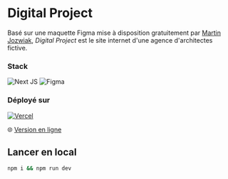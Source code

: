 # Digital Project

Basé sur une maquette Figma mise à disposition gratuitement par [Martin Jozwiak](http://marcinjozwiak.pl/), _Digital Project_ est le site internet d'une agence d'architectes fictive.

### Stack

![Next JS](https://img.shields.io/badge/Next-black?style=for-the-badge&logo=next.js&logoColor=white)
![Figma](https://img.shields.io/badge/figma-%23F24E1E.svg?style=for-the-badge&logo=figma&logoColor=white)

### Déployé sur

[![Vercel](https://img.shields.io/badge/vercel-%23000000.svg?style=for-the-badge&logo=vercel&logoColor=white)](https://vercel.com/)

:globe_with_meridians: [Version en ligne](https://digital-project.vercel.app/)

## Lancer en local

```bash
npm i && npm run dev
```
